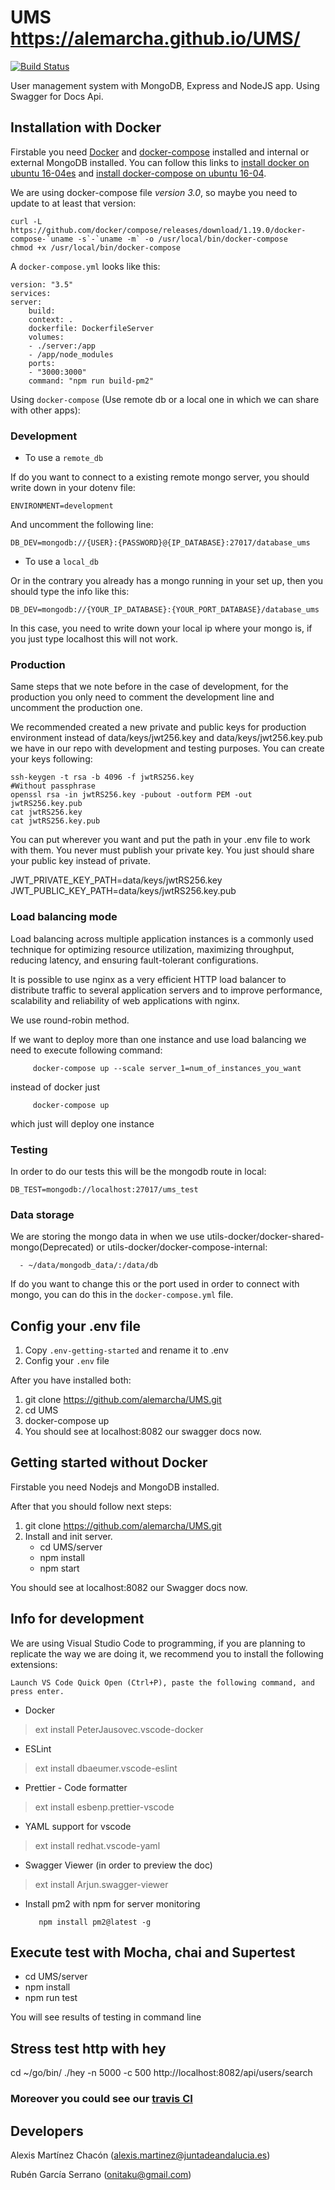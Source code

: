 # UMS https://alemarcha.github.io/UMS/

[![Build Status](https://travis-ci.org/alemarcha/UMS.svg?branch=master)](https://travis-ci.org/alemarcha/UMS)

User management system with MongoDB, Express and NodeJS app. Using Swagger for Docs Api.

## Installation with Docker

Firstable you need [Docker](https://www.docker.com/) and [docker-compose](https://docs.docker.com/compose/install/) installed and internal or external MongoDB installed.
You can follow this links to [install docker on ubuntu 16-04es](https://www.digitalocean.com/community/tutorials/como-instalar-y-usar-docker-en-ubuntu-16-04-es) and [install docker-compose on ubuntu 16-04](https://www.digitalocean.com/community/tutorials/how-to-install-docker-compose-on-ubuntu-16-04).

We are using docker-compose file _version 3.0_, so maybe you need to update to at least that version:

    curl -L https://github.com/docker/compose/releases/download/1.19.0/docker-compose-`uname -s`-`uname -m` -o /usr/local/bin/docker-compose
    chmod +x /usr/local/bin/docker-compose

A `docker-compose.yml` looks like this:

    version: "3.5"
    services:
    server:
        build:
        context: .
        dockerfile: DockerfileServer
        volumes:
        - ./server:/app
        - /app/node_modules
        ports:
        - "3000:3000"
        command: "npm run build-pm2"

Using `docker-compose` (Use remote db or a local one in which we can share with other apps):

### Development

* To use a `remote_db`

If do you want to connect to a existing remote mongo server, you should write down in your dotenv file:

    ENVIRONMENT=development

And uncomment the following line:

    DB_DEV=mongodb://{USER}:{PASSWORD}@{IP_DATABASE}:27017/database_ums

* To use a `local_db`

Or in the contrary you already has a mongo running in your set up, then you should type the info like this:

    DB_DEV=mongodb://{YOUR_IP_DATABASE}:{YOUR_PORT_DATABASE}/database_ums

In this case, you need to write down your local ip where your mongo is, if you just type localhost this will not work.

### Production

Same steps that we note before in the case of development, for the production you only need to comment the development line and uncomment the production one.

We recommended created a new private and public keys for production environment instead of data/keys/jwt256.key and data/keys/jwt256.key.pub we have in our repo with development and testing purposes. You can create your keys following:

    ssh-keygen -t rsa -b 4096 -f jwtRS256.key
    #Without passphrase
    openssl rsa -in jwtRS256.key -pubout -outform PEM -out jwtRS256.key.pub
    cat jwtRS256.key
    cat jwtRS256.key.pub

You can put wherever you want and put the path in your .env file to work with them. You never must publish your private key. You just should share your public key instead of private.

JWT_PRIVATE_KEY_PATH=data/keys/jwtRS256.key
JWT_PUBLIC_KEY_PATH=data/keys/jwtRS256.key.pub

### Load balancing mode

Load balancing across multiple application instances is a commonly used technique for optimizing resource utilization, maximizing throughput, reducing latency, and ensuring fault-tolerant configurations.

It is possible to use nginx as a very efficient HTTP load balancer to distribute traffic to several application servers and to improve performance, scalability and reliability of web applications with nginx.

We use round-robin method.

If we want to deploy more than one instance and use load balancing we need to execute following command:

         docker-compose up --scale server_1=num_of_instances_you_want

instead of docker just

         docker-compose up

which just will deploy one instance

### Testing

In order to do our tests this will be the mongodb route in local:

    DB_TEST=mongodb://localhost:27017/ums_test

### Data storage

We are storing the mongo data in when we use utils-docker/docker-shared-mongo(Deprecated) or utils-docker/docker-compose-internal:

      - ~/data/mongodb_data/:/data/db

If do you want to change this or the port used in order to connect with mongo, you can do this in the `docker-compose.yml` file.

## Config your .env file

1.  Copy `.env-getting-started` and rename it to .env
2.  Config your `.env` file

After you have installed both:

1.  git clone <https://github.com/alemarcha/UMS.git>
2.  cd UMS
3.  docker-compose up
4.  You should see at localhost:8082 our swagger docs now.

## Getting started without Docker

Firstable you need Nodejs and MongoDB installed.

After that you should follow next steps:

1.  git clone <https://github.com/alemarcha/UMS.git>
2.  Install and init server.
    * cd UMS/server
    * npm install
    * npm start

You should see at localhost:8082 our Swagger docs now.

## Info for development

We are using Visual Studio Code to programming, if you are planning to replicate the way we are doing it, we recommend you to install the following extensions:

`Launch VS Code Quick Open (Ctrl+P), paste the following command, and press enter.`

* Docker

> ext install PeterJausovec.vscode-docker

* ESLint

> ext install dbaeumer.vscode-eslint

* Prettier - Code formatter

> ext install esbenp.prettier-vscode

* YAML support for vscode

> ext install redhat.vscode-yaml

* Swagger Viewer (in order to preview the doc)

> ext install Arjun.swagger-viewer

* Install pm2 with npm for server monitoring

         npm install pm2@latest -g

## Execute test with Mocha, chai and Supertest

* cd UMS/server
* npm install
* npm run test

You will see results of testing in command line

## Stress test http with hey

cd ~/go/bin/
./hey -n 5000 -c 500 http://localhost:8082/api/users/search

### Moreover you could see our [travis CI](https://travis-ci.org/alemarcha/UMS)

## Developers

Alexis Martínez Chacón (alexis.martinez@juntadeandalucia.es)

Rubén García Serrano (onitaku@gmail.com)
